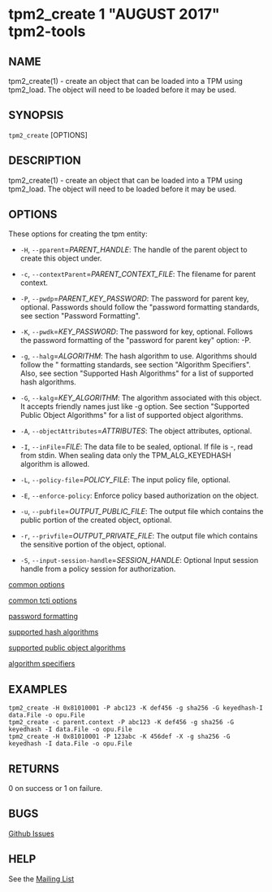 tpm2_create 1 "AUGUST 2017" tpm2-tools
==================================================

NAME
----

tpm2_create(1) - create an object that can be loaded into a TPM using tpm2_load.
The object will need to be loaded before it may be used.

SYNOPSIS
--------

`tpm2_create` [OPTIONS]

DESCRIPTION
-----------

tpm2_create(1) - create an object that can be loaded into a TPM using tpm2_load.
The object will need to be loaded before it may be used.

OPTIONS
-------

These options for creating the tpm entity:

  * `-H`, `--pparent`=_PARENT\_HANDLE_:
    The handle of the parent object to create this object under.

  * `-c`, `--contextParent`=_PARENT\_CONTEXT\_FILE_:
    The filename for parent context.

  * `-P`, `--pwdp`=_PARENT\_KEY\_PASSWORD_:
    The password for parent key, optional. Passwords should follow the
    "password formatting standards, see section "Password Formatting".

  * `-K`, `--pwdk`=_KEY\_PASSWORD_:
    The password for key, optional. Follows the password formatting of the
    "password for parent key" option: -P.

  * `-g`, `--halg`=_ALGORITHM_:
    The hash algorithm to use. Algorithms should follow the
    " formatting standards, see section "Algorithm Specifiers".
    Also, see section "Supported Hash Algorithms" for a list of supported
    hash algorithms.

  * `-G`, `--kalg`=_KEY\_ALGORITHM_:
    The algorithm associated with this object. It accepts friendly names just
    like -g option. See section "Supported Public Object Algorithms" for a list
    of supported object algorithms.

  * `-A`, `--objectAttributes`=_ATTRIBUTES_:
    The object attributes, optional.

  * `-I`, `--inFile`=_FILE_:
    The data file to be sealed, optional. If file is -, read from stdin.
    When sealing data only the TPM_ALG_KEYEDHASH algorithm is allowed.

  * `-L`, `--policy-file`=_POLICY\_FILE_:
    The input policy file, optional.

  * `-E`, `--enforce-policy`:
    Enforce policy based authorization on the object.

  * `-u`, `--pubfile`=_OUTPUT\_PUBLIC\_FILE_:
    The output file which contains the public portion of the created object, optional.

  * `-r`, `--privfile`=_OUTPUT\_PRIVATE\_FILE_:
    The output file which contains the sensitive portion of the object, optional.

* `-S`, `--input-session-handle`=_SESSION\_HANDLE_:
    Optional Input session handle from a policy session for authorization.

[common options](common/options.md)

[common tcti options](common/tcti.md)

[password formatting](common/password.md)

[supported hash algorithms](common/hash.md)

[supported public object algorithms](common/object-alg.md)

[algorithm specifiers](common/alg.md)

EXAMPLES
--------

```
tpm2_create -H 0x81010001 -P abc123 -K def456 -g sha256 -G keyedhash-I data.File -o opu.File
tpm2_create -c parent.context -P abc123 -K def456 -g sha256 -G keyedhash -I data.File -o opu.File
tpm2_create -H 0x81010001 -P 123abc -K 456def -X -g sha256 -G keyedhash -I data.File -o opu.File
```

RETURNS
-------
0 on success or 1 on failure.

BUGS
----
[Github Issues](https://github.com/01org/tpm2-tools/issues)

HELP
----
See the [Mailing List](https://lists.01.org/mailman/listinfo/tpm2)

